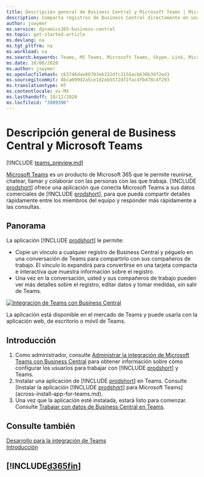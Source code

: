 ```yaml
---
title: Descripción general de Business Central y Microsoft Teams | Microsoft Docs
description: Comparta registros de Business Central directamente en una conversación de Teams.
author: jswymer
ms.service: dynamics365-business-central
ms.topic: get-started-article
ms.devlang: na
ms.tgt_pltfrm: na
ms.workload: na
ms.search.keywords: Teams, MS Teams, Microsoft Teams, Skype, Link, Microsoft 365, collaborate, collaboration, teamwork
ms.date: 10/08/2020
ms.author: jswymer
ms.openlocfilehash: c63746dae80703eb332dfc3156acb630b39f2ed3
ms.sourcegitcommit: 4bca699d2a5ce182eb5572d72fac4fb478c4f293
ms.translationtype: HT
ms.contentlocale: es-MX
ms.lasthandoff: 10/12/2020
ms.locfileid: "3989396"
---
```

# <a name="business-central-and-microsoft-teams-integration"></a>Descripción general de Business Central y Microsoft Teams

[!INCLUDE [teams_preview.md](includes/teams_preview.md)]

[Microsoft Teams](https://www.microsoft.com/en-us/microsoft-365/microsoft-teams) es un producto de Microsoft 365 que le permite reunirse, chatear, llamar y colaborar con las personas con las que trabaja. [!INCLUDE [prodshort](includes/prodshort.md)] ofrece una aplicación que conecta Microsoft Teams a sus datos comerciales de [!INCLUDE [prodshort](includes/prodshort.md)], para que pueda compartir detalles rápidamente entre los miembros del equipo y responder más rápidamente a las consultas.

## <a name="overview"></a>Panorama

La aplicación [!INCLUDE [prodshort](includes/prodshort.md)] le permite:

- Copie un vínculo a cualquier registro de Business Central y péguelo en una conversación de Teams para compartirlo con sus compañeros de trabajo. El vínculo lo expandirá para convertirse en una tarjeta compacta e interactiva que muestra información sobre el registro.
- Una vez en la conversación, usted y sus compañeros de trabajo pueden ver más detalles sobre el registro, editar datos y tomar medidas, sin salir de Teams.

[![Integración de Teams con Business Central](media/teams-intro-v3.png)](media/teams-intro-v3.png#lightbox)

La aplicación está disponible en el mercado de Teams y puede usarla con la aplicación web, de escritorio o móvil de Teams.

## <a name="get-started"></a>Introducción

1. Como administrador, consulte [Administrar la integración de Microsoft Teams con Business Central](admin-teams-integration.md) para obtener información sobre cómo configurar los usuarios para trabajar con [!INCLUDE [prodshort](includes/prodshort.md)] y Teams.
2. Instalar una aplicación de [!INCLUDE [prodshort](includes/prodshort.md)] en Teams. Consulte [Instalar la aplicación [!INCLUDE [prodshort](includes/prodshort.md)] para Microsoft Teams](across-install-app-for-teams.md).
3. Una vez que la aplicación esté instalada, estará listo para comenzar. Consulte [Trabajar con datos de Business Central en Teams](across-working-with-teams.md). 

## <a name="see-also"></a>Consulte también

[Desarrollo para la integración de Teams](/dynamics365/business-central/dev-itpro/developer/devenv-develop-for-teams)  
[Introducción](product-get-started.md)  
## [!INCLUDE[d365fin](includes/free_trial_md.md)]  
